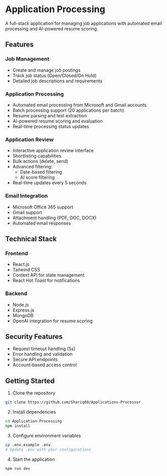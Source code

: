 # Application Processing

A full-stack application for managing job applications with automated email processing and AI-powered resume scoring.

## Features

### Job Management
- Create and manage job postings
- Track job status (Open/Closed/On Hold)
- Detailed job descriptions and requirements

### Application Processing
- Automated email processing from Microsoft and Gmail accounts
- Batch processing support (20 applications per batch)
- Resume parsing and text extraction
- AI-powered resume scoring and evaluation
- Real-time processing status updates

### Application Review
- Interactive application review interface
- Shortlisting capabilities
- Bulk actions (delete, send)
- Advanced filtering:
  - Date-based filtering
  - AI score filtering
- Real-time updates every 5 seconds

### Email Integration
- Microsoft Office 365 support
- Gmail support
- Attachment handling (PDF, DOC, DOCX)
- Automated email responses

## Technical Stack

### Frontend
- React.js
- Tailwind CSS
- Context API for state management
- React Hot Toast for notifications

### Backend
- Node.js
- Express.js
- MongoDB
- OpenAI integration for resume scoring

## Security Features
- Request timeout handling (5s)
- Error handling and validation
- Secure API endpoints
- Account-based access control

## Getting Started

1. Clone the repository
```bash
git clone https://github.com/Shariq80/Applications-Processor
```

2. Install dependencies
```bash
cd Application-Processing
npm install
```

3. Configure environment variables
```bash
cp .env.example .env
# Update .env with your configurations
```

4. Start the application
```bash
npm run dev
```